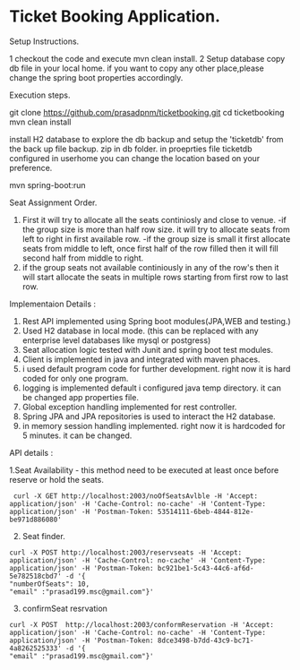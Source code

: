 # Ticket Booking Application.

Setup Instructions.

 1 checkout the code and execute mvn clean install.
 2 Setup database copy db file in your local home.  if you want to copy any other place,please change the spring boot properties   accordingly.


Execution steps.

  git clone https://github.com/prasadpnm/ticketbooking.git
  cd ticketbooking
  mvn clean install
  
install H2 database to explore the db backup  and setup  the 'ticketdb' from the back up file backup.
zip in db folder. in proeprties file ticketdb configured in userhome you can change the location based on your preference.

mvn spring-boot:run

Seat Assignment Order.

1. First it will try to allocate all the seats continiosly and close to venue.
    -if the group size is more than half row size. it will try to allocate seats from left to right in first available row.
    -if the group size is small it first allocate seats from middle to left, once first half of the row filled then it will fill second 
      half from middle to right.
 2. if the group seats not available continiously in any of the row's then it will start allocate the seats in multiple rows starting from     first row to last row.
 
 
 Implementaion Details :
  
 1. Rest API implemented using Spring boot modules(JPA,WEB and testing.)
 2. Used H2 database in local mode. (this can be replaced with any enterprise level databases like mysql or postgress)
 3. Seat allocation logic tested with Junit and spring boot test modules.
 4. Client is implemented in java and integrated with maven phaces.
 5. i used default program code for further development. right now it is hard coded for only one program.
 6. logging is implemented default i configured java temp directory. it can be changed app properties file.
 7. Global exception handling implemented for rest controller.
 8. Spring JPA and JPA repositories is used to interact the H2 database.
 9. in memory session handling implemented. right now it is hardcoded for 5 minutes. it can be changed.
  
  
 API details  :
 
   
   1.Seat Availability  -
   this method need to be executed at least once before reserve or hold the seats.
   
   
     
     curl -X GET http://localhost:2003/noOfSeatsAvlble -H 'Accept: application/json' -H 'Cache-Control: no-cache' -H 'Content-Type: application/json' -H 'Postman-Token: 53514111-6beb-4844-812e-be971d886080' 
  
  2. Seat finder.
  
    curl -X POST http://localhost:2003/reservseats -H 'Accept: application/json' -H 'Cache-Control: no-cache' -H 'Content-Type: application/json' -H 'Postman-Token: bc921be1-5c43-44c6-af6d-5e782518cbd7' -d '{
	"numberOfSeats": 10,
	"email" :"prasad199.msc@gmail.com"}'



  3. confirmSeat resrvation

    curl -X POST  http://localhost:2003/conformReservation -H 'Accept: application/json' -H 'Cache-Control: no-cache' -H 'Content-Type: application/json' -H 'Postman-Token: 8dce3498-b7dd-43c9-bc71-4a8262525333' -d '{
	"email" :"prasad199.msc@gmail.com"}'
  


